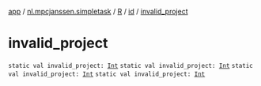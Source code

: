 [app](../../../index.md) / [nl.mpcjanssen.simpletask](../../index.md) / [R](../index.md) / [id](index.md) / [invalid_project](.)

# invalid_project

`static val invalid_project: `[`Int`](https://kotlinlang.org/api/latest/jvm/stdlib/kotlin/-int/index.html)
`static val invalid_project: `[`Int`](https://kotlinlang.org/api/latest/jvm/stdlib/kotlin/-int/index.html)
`static val invalid_project: `[`Int`](https://kotlinlang.org/api/latest/jvm/stdlib/kotlin/-int/index.html)
`static val invalid_project: `[`Int`](https://kotlinlang.org/api/latest/jvm/stdlib/kotlin/-int/index.html)